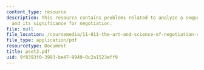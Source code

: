 ```yaml
---
content_type: resource
description: This resource contains problems related to analyze a sequence of communication
  and its significance for negotiation.
file: null
file_location: /coursemedia/11-011-the-art-and-science-of-negotiation-spring-2006/9f8393f03993be4799490c2a1523eff9_pset3.pdf
file_type: application/pdf
resourcetype: Document
title: pset3.pdf
uid: 9f8393f0-3993-be47-9949-0c2a1523eff9
---
```

